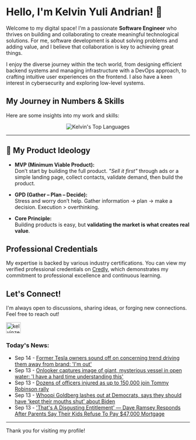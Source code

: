 # Hello, I'm Kelvin Yuli Andrian! 👋

Welcome to my digital space! I'm a passionate **Software Engineer** who thrives on building and collaborating to create meaningful technological solutions. For me, software development is about solving problems and adding value, and I believe that collaboration is key to achieving great things.

I enjoy the diverse journey within the tech world, from designing efficient backend systems and managing infrastructure with a DevOps approach, to crafting intuitive user experiences on the frontend. I also have a keen interest in cybersecurity and exploring low-level systems.

## My Journey in Numbers & Skills

Here are some insights into my work and skills:

<p align="center">
  <img src="https://github-readme-stats.vercel.app/api/top-langs/?username=kelvinzer0&layout=compact&theme=radical" alt="Kelvin's Top Languages" />
</p>

---

## 🚀 My Product Ideology

- **MVP (Minimum Viable Product):**  
  Don’t start by building the full product. *"Sell it first"* through ads or a simple landing page, collect contacts, validate demand, then build the product.

- **GPD (Gather – Plan – Decide):**  
  Stress and worry don’t help. Gather information → plan → make a decision. Execution > overthinking.

- **Core Principle:**  
  Building products is easy, but **validating the market is what creates real value**.

## Professional Credentials

My expertise is backed by various industry certifications. You can view my verified professional credentials on [Credly](https://www.credly.com/users/kelvin-yuli-andrian/badges), which demonstrates my commitment to professional excellence and continuous learning.

## Let's Connect!

I'm always open to discussions, sharing ideas, or forging new connections. Feel free to reach out!

<p align="left">
    <a href="https://linkedin.com/in/kelvinzero" target="blank"><img align="center" src="https://cdn.jsdelivr.net/npm/simple-icons@3.0.1/icons/linkedin.svg" alt="kelvinzero" height="30" width="40" /></a>
</p>

### Today's News:

<!-- feed start -->
- Sep 14 - [Former Tesla owners sound off on concerning trend driving them away from brand: 'I'm out'](https://finance.yahoo.com/news/former-tesla-owners-sound-off-004500010.html)
- Sep 13 - [Onlooker captures image of giant, mysterious vessel in open water: 'I have a hard time understanding this'](https://www.yahoo.com/news/articles/onlooker-captures-image-giant-mysterious-234000864.html)
- Sep 13 - [Dozens of officers injured as up to 150,000 join Tommy Robinson rally](https://www.yahoo.com/news/articles/thousands-gather-london-unite-kingdom-111712492.html)
- Sep 13 - [Whoopi Goldberg lashes out at Democrats, says they should have 'kept their mouths shut' about Biden](https://www.yahoo.com/news/articles/whoopi-goldberg-lashes-democrats-says-210009412.html)
- Sep 13 - ['That's A Disgusting Entitlement' — Dave Ramsey Responds After Parents Say Their Kids Refuse To Pay $47,000 Mortgage](https://finance.yahoo.com/news/thats-disgusting-entitlement-dave-ramsey-203038507.html)
<!-- feed end -->

---

Thank you for visiting my profile!
